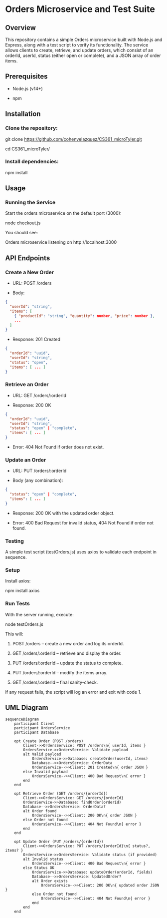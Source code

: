# Orders Microservice and Test Suite

## Overview

This repository contains a simple Orders microservice built with Node.js and Express, along with a test script to verify its functionality. The service allows clients to create, retrieve, and update orders, which consist of an orderId, userId, status (either open or complete), and a JSON array of order items.

## Prerequisites

- Node.js (v14+)

- npm

## Installation

### Clone the repository:

git clone https://github.com/cohenvelazquez/CS361_microTyler.git

cd CS361_microTyler/

### Install dependencies:

npm install

## Usage

### Running the Service

Start the orders microservice on the default port (3000):

node checkout.js

You should see:

Orders microservice listening on http://localhost:3000

## API Endpoints

### Create a New Order

- URL: POST /orders

- Body:

```json
{
  "userId": "string",
  "items": [
    { "productId": "string", "quantity": number, "price": number },
    ...
  ]
}
```
- Response: 201 Created

```json
{
  "orderId": "uuid",
  "userId": "string",
  "status": "open",
  "items": [ ... ]
}
```

### Retrieve an Order

- URL: GET /orders/:orderId

- Response: 200 OK

```json
{
  "orderId": "uuid",
  "userId": "string",
  "status": "open" | "complete",
  "items": [ ... ]
}
```

- Error: 404 Not Found if order does not exist.

### Update an Order

- URL: PUT /orders/:orderId

- Body (any combination):

```json
{
  "status": "open" | "complete",
  "items": [ ... ]
}
```

- Response: 200 OK with the updated order object.

- Error: 400 Bad Request for invalid status, 404 Not Found if order not found.

### Testing

A simple test script (testOrders.js) uses axios to validate each endpoint in sequence.

### Setup

Install axios:

npm install axios

### Run Tests

With the server running, execute:

node testOrders.js

This will:

1. POST /orders – create a new order and log its orderId.

1. GET /orders/:orderId – retrieve and display the order.

1. PUT /orders/:orderId – update the status to complete.

1. PUT /orders/:orderId – modify the items array.

1. GET /orders/:orderId – final sanity-check.

If any request fails, the script will log an error and exit with code 1.

## UML Diagram

```mermaid
sequenceDiagram
    participant Client
    participant OrdersService
    participant Database

    opt Create Order (POST /orders)
        Client->>OrdersService: POST /orders\n{ userId, items }
        OrdersService->>OrdersService: Validate payload
        alt Valid payload
            OrdersService->>Database: createOrder(userId, items)
            Database-->>OrdersService: OrderData
            OrdersService-->>Client: 201 Created\n{ order JSON }
        else Invalid payload
            OrdersService-->>Client: 400 Bad Request\n{ error }
        end
    end

    opt Retrieve Order (GET /orders/{orderId})
        Client->>OrdersService: GET /orders/{orderId}
        OrdersService->>Database: findOrder(orderId)
        Database-->>OrdersService: OrderData?
        alt Order found
            OrdersService-->>Client: 200 OK\n{ order JSON }
        else Order not found
            OrdersService-->>Client: 404 Not Found\n{ error }
        end
    end

    opt Update Order (PUT /orders/{orderId})
        Client->>OrdersService: PUT /orders/{orderId}\n{ status?, items? }
        OrdersService->>OrdersService: Validate status (if provided)
        alt Invalid status
            OrdersService-->>Client: 400 Bad Request\n{ error }
        else Status OK
            OrdersService->>Database: updateOrder(orderId, fields)
            Database-->>OrdersService: UpdatedOrder?
            alt Order exists
                OrdersService-->>Client: 200 OK\n{ updated order JSON }
            else Order not found
                OrdersService-->>Client: 404 Not Found\n{ error }
            end
        end
    end
```